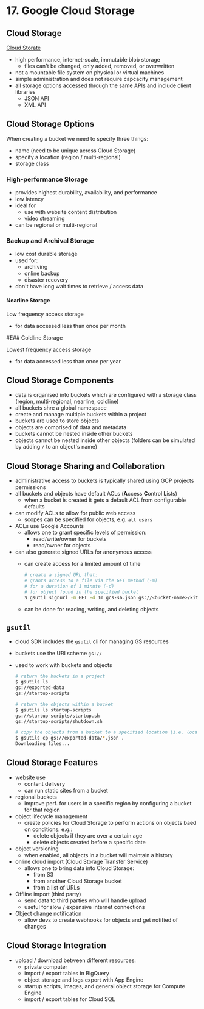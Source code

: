 # 17. Google Cloud Storage

## Cloud Storage

[Cloud Storate](https://cloud.google.com/storage)

- high performance, internet-scale, immutable blob storage
    - files can't be changed, only added, removed, or overwritten
- not a mountable file system on physical or virtual machines
- simple administration and does not require capcacity management
- all storage options accessed through the same APIs and include client libraries
    - JSON API
    - XML API
    
## Cloud Storage Options

When creating a bucket we need to specify three things:

- name (need to be unique across Cloud Storage)
- specify a location (region / multi-regional)
- storage class

### High-performance Storage

- provides highest durability, availability, and performance
- low latency
- ideal for 
    - use with website content distribution
    - video streaming
- can be regional or multi-regional

### Backup and Archival Storage

- low cost durable storage
- used for:
    - archiving
    - online backup
    - disaster recovery
- don't have long wait times to retrieve / access data

#### Nearline Storage

Low frequency access storage

- for data accessed less than once per month

#E## Coldline Storage

Lowest frequency access storage

- for data accessed less than once per year

## Cloud Storage Components

- data is organised into buckets which are configured with a storage class (region, multi-regional, nearline, coldline)
- all buckets shre a global namespace
- create and manage multiple buckets within a project
- buckets are used to store objects
- objects are comprised of data and metadata
- buckets cannot be nested inside other buckets
- objects cannot be nested inside other objects (folders can be simulated by adding `/` to an object's name)

 ## Cloud Storage Sharing and Collaboration
 
- administrative access to buckets is typically shared using GCP projects permissions
- all buckets and objects have default ACLs (**A**ccess **C**ontrol **L**ists)
    - when a bucket is created it gets a default ACL from configurable defaults
- can modify ACLs to allow for public web access
    - scopes can be specified for objects, e.g. `all users`
- ACLs use Google Accounts
    - allows one to grant specific levels of permission:
        - read/write/owner for buckets
        - read/owner for objects
- can also generate signed URLs for anonymous access
    - can create access for a limited amount of time
    
        ```bash
        # create a signed URL that:
        # grants access to a file via the GET method (-m)
        # for a duration of 1 minute (-d)
        # for object found in the specified bucket
        $ gsutil signurl -m GET -d 1m gcs-sa.json gs://<bucket-name>/kitten.png
        ```
    - can be done for reading, writing, and deleting objects


## `gsutil`

- cloud SDK includes the `gsutil` cli for managing GS resources
- buckets use the URI scheme `gs://`
- used to work with buckets and objects

    ```bash
    # return the buckets in a project
    $ gsutils ls
    gs://exported-data
    gs://startup-scripts
    
    # return the objects within a bucket
    $ gsutils ls startup-scripts
    gs://startup-scripts/startup.sh
    gs://startup-scripts/shutdown.sh
    
    # copy the objects from a bucket to a specified location (i.e. local machine for this command)
    $ gsutils cp gs://exported-data/*.json .
    Downloading files...
    ```
    
## Cloud Storage Features

- website use
    - content delivery
    - can run static sites from a bucket
- regional buckets
    - improve perf. for users in a specific region by configuring a bucket for that region
- object lifecycle management
    - create policies for Cloud Storage to perform actions on objects baed on conditions. e.g.:
        - delete objects if they are over a certain age
        - delete objects created before a specific date
- object versioning
    - when enabled, all objects in a bucket will maintain a history
- online cloud import (Cloud Storage Transfer Service)
    - allows one to bring data into Cloud Storage:
        - from S3
        - from another Cloud Storage bucket
        - from a list of URLs
- Offline import (third party)
    - send data to third parties who will handle upload
    - useful for slow / expensive internet connections
- Object change notification
    - allow devs to create webhooks for objects and get notified of changes

## Cloud Storage Integration

- upload / download between different resources:
    - private computer
    - import / export tables in BigQuery
    - object storage and logs export with App Engine
    - startup scripts, images, and general object storage for Compute Engine
    - import / export tables for Cloud SQL
